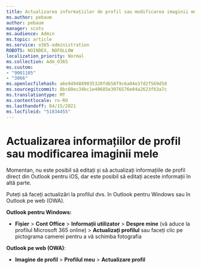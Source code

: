 ```yaml
---
title: Actualizarea informațiilor de profil sau modificarea imaginii mele
ms.author: pebaum
author: pebaum
manager: scotv
ms.audience: Admin
ms.topic: article
ms.service: o365-administration
ROBOTS: NOINDEX, NOFOLLOW
localization_priority: Normal
ms.collection: Adm_O365
ms.custom:
- "9001105"
- "3066"
ms.openlocfilehash: a6e9494889035320fd658f9c6a04e37d2f569d50
ms.sourcegitcommit: 8bc60ec34bc1e40685e3976576e04a2623f63a7c
ms.translationtype: MT
ms.contentlocale: ro-RO
ms.lasthandoff: 04/15/2021
ms.locfileid: "51834455"
---
```

# <a name="update-my-profile-information-or-change-my-picture"></a>Actualizarea informațiilor de profil sau modificarea imaginii mele

Momentan, nu este posibil să editați și să actualizați informațiile de profil direct din Outlook pentru iOS, dar este posibil să editați aceste informații în altă parte. 

Puteți să faceți actualizări la profilul dvs. în Outlook pentru Windows sau în Outlook pe web (OWA). 

**Outlook pentru Windows:** 

- **Fișier**  >  **Cont Office**  >  **Informații utilizator**  >  **Despre mine** (vă aduce la profilul Microsoft 365 online) > **Actualizați profilul** sau faceți clic pe pictograma camerei pentru a vă schimba fotografia  
  
**Outlook pe web (OWA)**: 

- **Imagine de profil**  >  **Profilul meu**  >  **Actualizare profil**
